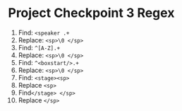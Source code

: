 # Project Checkpoint 3 Regex

1. Find: ```<speaker .+```
1. Replace: ```<sp>\0 </sp>```
1. Find: ```^[A-Z].+```
1. Replace: ```<sp>\0 </sp>```
1. Find: ```^<boxstart/>.+ ```
1. Replace: ```<sp>\0 </sp>```
1. Find: ```<stage><sp>```
1. Replace ```<sp>```
1. Find```</stage> </sp>```
1. Replace ```</sp>```